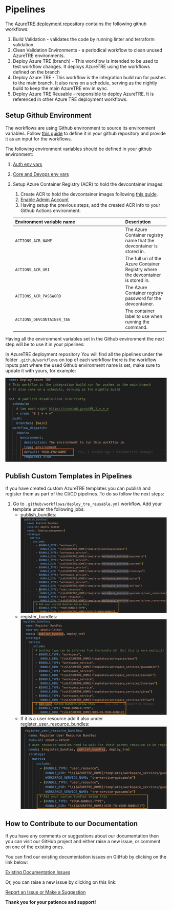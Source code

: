 # Pipelines

The [AzureTRE deployment repository](https://github.com/microsoft/AzureTRE-Deployment) contains the following github workflows: 

1. Build Validation - validates the code by running linter and terraform validation.
1. Clean Validation Environments - a periodical workflow to clean unused AzureTRE environments.
1. Deploy Azure TRE (branch) - This workflow is intended to be used to test workflow changes. It deploys AzureTRE using the workflows defined on the branch
1. Deploy Azure TRE - This workflow is the integration build run for pushes to the main branch. It also runs on a schedule, serving as the nightly build to keep the main AzureTRE env in sync.
1. Deploy Azure TRE Reusable - responsible to deploy AzureTRE. It is referenced in other Azure TRE deployment workflows.


## Setup Github Environment

The workflows are using Github environment to source its environment variables. Follow [this guide](https://docs.github.com/en/actions/deployment/targeting-different-environments/using-environments-for-deployment#creating-an-environment) to define it in your github repository and provide it as an input for the workflows.

The following environment variables should be defined in your github environment:

1. [Auth env vars](auth.md##create_authentication_assets)
1. [Core and Devops env vars](docs/tre-admins/environment-variables.md)
1. Setup Azure Container Registry (ACR) to hold the devcontainer images:
    1. Create ACR to hold the devcontainer images following [this guide](https://docs.microsoft.com/en-us/azure/container-registry/container-registry-get-started-portal?tabs=azure-cli).
    1. [Enable Admin Account](https://docs.microsoft.com/en-us/azure/container-registry/container-registry-authentication?tabs=azure-cli#admin-account)
    1. Having setup the previous steps, add the created ACR info to your Github Actions environment:

    | <div style="width: 330px">Environment variable name</div> | Description |
    | ------------------------- | ----------- |
    | `ACTIONS_ACR_NAME` | The Azure Container registry name that the devcontainer is stored in.|
    | `ACTIONS_ACR_URI`  | The full uri of the Azure Container Registry where the devcontainer is stored in. |
    | `ACTIONS_ACR_PASSWORD` | The Azure Container registry password for the devcontainer.|
    | `ACTIONS_DEVCONTAINER_TAG` | The container label to use when running the command.|


Having all the environment variables set in the Github environment the next step will be to use it in your pipelines:

In AzureTRE deployment repository You will find all the pipelines under the folder `.github/workflows` on top of each workflow there is the workflow
inputs part where the used Github environment name is set, make sure to update it with yours, for example:

![Setup env in pipeline](../../assets/using-tre/pipelines_set_env.png)

## Publish Custom Templates in Pipelines

If you have created custom AzureTRE templates you can publish and register them as part of the CI/CD pipelines. To do so follow the next steps:
1. Go to `.github/workflows/deploy_tre_reusable.yml` workflow. Add your template under the following jobs:
    - publish_bundles:
        ![Publish bundle](../../assets/using-tre/push_bundles_step.png)
    - register_bundles:
        ![Register bundle](../../assets/using-tre/register_bundles.png)
    - If it is a user resource add it also under register_user_resource_bundles:
        ![Register user resource step](../../assets/using-tre/register_user_resource.png)    

## How to Contribute to our Documentation

If you have any comments or suggestions about our documentation then you can visit our GitHub project and either raise a new issue, or comment on one of the existing ones.

You can find our existing documentation issues on GitHub by clicking on the link below:

[Existing Documentation Issues](https://github.com/microsoft/AzureTRE/issues?q=is%3Aissue+is%3Aopen+label%3Adocumentation)

Or, you can raise a new issue by clicking on this link:

[Report an Issue or Make a Suggestion](https://github.com/microsoft/AzureTRE/issues/new/choose)

**Thank you for your patience and support!**
